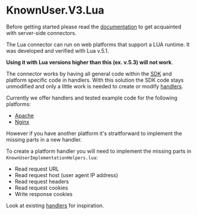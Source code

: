 # KnownUser.V3.Lua
Before getting started please read the [documentation](https://github.com/queueit/Documentation/tree/main/serverside-connectors) to get acquainted with server-side connectors.

The Lua connector can run on web platforms that support a LUA runtime. It was developed and verified with Lua v.5.1. 

**Using it with Lua versions higher than this (ex. v.5.3) will not work**.

The connector works by having all general code within the [SDK](https://github.com/queueit/KnownUser.V3.Lua/tree/master/SDK) and platform specific code in handlers. 
With this solution the SDK code stays unmodified and only a little work is needed to create or modify [handlers](https://github.com/queueit/KnownUser.V3.Lua/tree/master/Handlers).

Currently we offer handlers and tested example code for the following platforms: 

- [Apache](Examples/Apache)
- [Nginx](Examples/Nginx)

However if you have another platform it's straitforward to implement the missing parts in a new handler.

To create a platform handler you will need to implement the missing parts in `KnownUserImplementationHelpers.lua`:
- Read request URL 
- Read request host (user agent IP address)
- Read request headers
- Read request cookies
- Write response cookies

Look at existing [handlers](https://github.com/queueit/KnownUser.V3.Lua/tree/master/Handlers) for inspiration.
